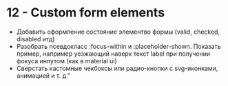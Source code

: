 # 12 - Custom form elements

- Добавить оформление состояние элементво формы (valid, checked, disabled итд)
- Разобрать псевдокласс :focus-within и :placeholder-shown. Показать пример,
  например уезжающий наверх текст label при получении фокуса инпутом (как в
  material ui)
- Сверстать кастомные чекбоксы или радио-кнопки с svg-иконками, анимацией и т.
  д."

